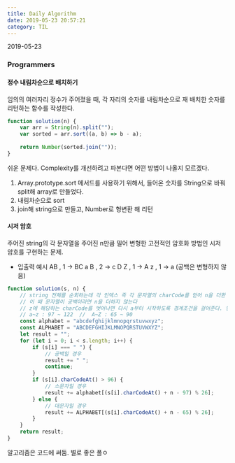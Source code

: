 ```yaml
---
title: Daily Algorithm
date: 2019-05-23 20:57:21
category: TIL
---
```

2019-05-23
### Programmers
#### 정수 내림차순으로 배치하기
임의의 여러자리 정수가 주어졌을 때, 각 자리의 숫자를 내림차순으로 재 배치한 숫자를 리턴하는 함수를 작성한다.
```js
function solution(n) {
    var arr = String(n).split("");
    var sorted = arr.sort((a, b) => b - a);
    
    return Number(sorted.join(""));
}
```
쉬운 문제다. Complexity를 개선하려고 파본다면 어떤 방법이 나올지 모르겠다.

1. Array.prototype.sort 메서드를 사용하기 위해서, 들어온 숫자를 String으로 바꿔 split해 array로 만들었다.
2. 내림차순으로 sort
3. join해 string으로 만들고, Number로 형변환 해 리턴

#### 시저 암호
주어진 string의 각 문자열을 주어진 n만큼 밀어 변형한 고전적인 암호화 방법인 시저 암호를 구현하는 문제.
- 입출력 예시
AB , 1 -> BC
a B , 2 -> c D
Z , 1 -> A
z , 1 -> a
(공백은 변형하지 않음)
```js
function solution(s, n) {
    // string 전체를 순회하는데 각 인덱스 즉 각 문자열의 charCode를 얻어 n을 더한 charCode를 문자열로 변환해 결과에 concat한다
    // 이 때 문자열이 공백이라면 n을 더하지 않는다
    // z에 해당하는 charCode를 벗어나면 다시 a부터 시작하도록 경계조건을 걸어준다. 단, 대문자는 대문자끼리, 소문자는 소문자끼리 loop을 만든다.
    // a~z : 97 ~ 122  //  A~Z : 65 ~ 90
    const alphabet = "abcdefghijklmnopqrstuvwxyz";
    const ALPHABET = "ABCDEFGHIJKLMNOPQRSTUVWXYZ";
    let result = "";
    for (let i = 0; i < s.length; i++) {
        if (s[i] === " ") {
            // 공백일 경우
            result += " ";
            continue;
        }
        if (s[i].charCodeAt() > 96) {
            // 소문자일 경우
            result += alphabet[(s[i].charCodeAt() + n - 97) % 26];
        } else {
            // 대문자일 경우
            result += ALPHABET[(s[i].charCodeAt() + n - 65) % 26];
        }
    }
    return result;
}
```
알고리즘은 코드에 써둠. 별로 좋은 풀ㅇ
<!--stackedit_data:
eyJoaXN0b3J5IjpbMTMxODI2ODk3OSwxMjQwNjcyMDIxLC05MT
YyMzg5MjksLTE4ODc1MzEyNjVdfQ==
-->